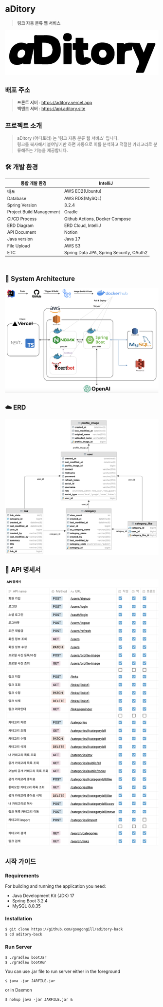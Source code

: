# aDitory

> **링크 자동 분류 웹 서비스** <br/>
<img src="assets/aditory.png">

## 배포 주소
> **프론트 서버** : https://aditory.vercel.app <br/>
> **백엔드 서버** : https://api.aditory.site <br/>

## 프로젝트 소개
> aDitory (어디토리) 는 '링크 자동 분류 웹 서비스' 입니다. <br/>
> 링크를 복사해서 붙여넣기만 하면 자동으로 이를 분석하고 적절한 카테고리로 분류해주는 기능을 제공합니다.

## 🛠️ 개발 환경
| 통합 개발 환경                 | IntelliJ                                   |
|--------------------------|-----------------------------------------------|
| 배포                       | AWS EC2(Ubuntu)                              |
| Database                 | AWS RDS(MySQL)                                |
| Spring Version           | 3.2.4                                         |
| Project Build Management | Gradle                                        |
| CI/CD Process            | Github Actions, Docker Compose                |
| ERD Diagram              | ERD Cloud, IntelliJ                           |
| API Document             | Notion                                        |
| Java version             | Java 17                                       |
| File Upload              | AWS S3                                        |
| ETC                      | Spring Data JPA, Spring Security, OAuth2      |

<br/>

## 🔧 System Architecture
<img src ="assets/system_architecture.png" width="700px">

## ☁️ ERD
<img src="assets/erd.png" width="700px">

## 📄 API 명세서
<img src="assets/api.png" width="700px">


## 시작 가이드
### Requirements
For building and running the application you need:

- Java Development Kit (JDK) 17
- Spring Boot 3.2.4
- MySQL 8.0.35

### Installation
```bash
$ git clone https://github.com/googongill/aditory-back
$ cd aditory-back
```
### Run Server 
```
$ ./gradlew bootJar
$ ./gradlew bootRun
```
You can use .jar file to run server either in the foreground
```
$ java -jar JARFILE.jar
```
or in Daemon
```
$ nohup java -jar JARFILE.jar &
```

